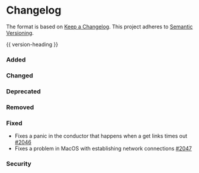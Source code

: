 # Changelog
The format is based on [Keep a Changelog](https://keepachangelog.com/en/1.0.0/).
This project adheres to [Semantic Versioning](https://semver.org/spec/v2.0.0.html).

{{ version-heading }}

### Added

### Changed

### Deprecated

### Removed

### Fixed

- Fixes a panic in the conductor that happens when a get links times out [#2046](https://github.com/holochain/holochain-rust/pull/2046)
- Fixes a problem in MacOS with establishing network connections [#2047](https://github.com/holochain/holochain-rust/pull/2047)

### Security
